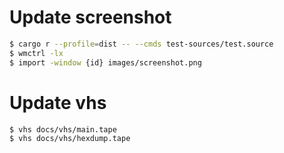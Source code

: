 # Update screenshot
```sh
$ cargo r --profile=dist -- --cmds test-sources/test.source
$ wmctrl -lx
$ import -window {id} images/screenshot.png
```

# Update vhs
```sh
$ vhs docs/vhs/main.tape
$ vhs docs/vhs/hexdump.tape
```

